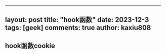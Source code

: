 
---
layout: post
title: "hook函数"
date:   2023-12-3
tags: [geek]
comments: true
author: kaxiu808  
---
## hook函数cookie
<!--stackedit_data:
eyJoaXN0b3J5IjpbNTEwODMyOTI3LDY1MDg3MjI5Ml19
-->